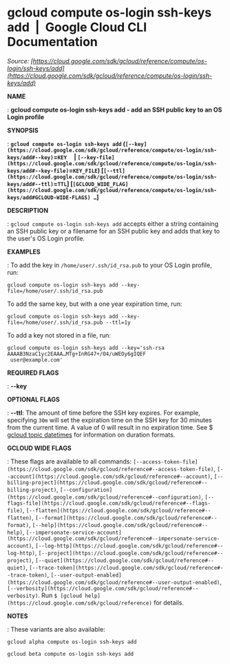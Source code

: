 # gcloud compute os-login ssh-keys add  |  Google Cloud CLI Documentation

*Source: [https://cloud.google.com/sdk/gcloud/reference/compute/os-login/ssh-keys/add](https://cloud.google.com/sdk/gcloud/reference/compute/os-login/ssh-keys/add)*

**NAME**

: **gcloud compute os-login ssh-keys add - add an SSH public key to an OS Login profile**

**SYNOPSIS**

: **`gcloud compute os-login ssh-keys add` (`[--key](https://cloud.google.com/sdk/gcloud/reference/compute/os-login/ssh-keys/add#--key)`=`KEY`     | `[--key-file](https://cloud.google.com/sdk/gcloud/reference/compute/os-login/ssh-keys/add#--key-file)`=`KEY_FILE`) [`[--ttl](https://cloud.google.com/sdk/gcloud/reference/compute/os-login/ssh-keys/add#--ttl)`=`TTL`] [`[GCLOUD_WIDE_FLAG](https://cloud.google.com/sdk/gcloud/reference/compute/os-login/ssh-keys/add#GCLOUD-WIDE-FLAGS) …`]**

**DESCRIPTION**

: `gcloud compute os-login ssh-keys add` accepts either a string
containing an SSH public key or a filename for an SSH public key and adds that
key to the user's OS Login profile.

**EXAMPLES**

: To add the key in `/home/user/.ssh/id_rsa.pub` to your OS Login
profile, run:

```
gcloud compute os-login ssh-keys add --key-file=/home/user/.ssh/id_rsa.pub
```

To add the same key, but with a one year expiration time, run:

```
gcloud compute os-login ssh-keys add --key-file=/home/user/.ssh/id_rsa.pub --ttl=1y
```

To add a key not stored in a file, run:

```
gcloud compute os-login ssh-keys add --key='ssh-rsa AAAAB3NzaC1yc2EAAA…MTg+InRG47+/O4/uWEOy6gIQEF
 user@example.com'
```

**REQUIRED FLAGS**

: **--key**

**OPTIONAL FLAGS**

: **--ttl**:
The amount of time before the SSH key expires. For example, specifying
``30m`` will set the expiration time on the SSH
key for 30 minutes from the current time. A value of 0 will result in no
expiration time. See $ [gcloud
topic datetimes](https://cloud.google.com/sdk/gcloud/reference/topic/datetimes) for information on duration formats.

**GCLOUD WIDE FLAGS**

: These flags are available to all commands: `[--access-token-file](https://cloud.google.com/sdk/gcloud/reference#--access-token-file)`,
`[--account](https://cloud.google.com/sdk/gcloud/reference#--account)`, `[--billing-project](https://cloud.google.com/sdk/gcloud/reference#--billing-project)`,
`[--configuration](https://cloud.google.com/sdk/gcloud/reference#--configuration)`,
`[--flags-file](https://cloud.google.com/sdk/gcloud/reference#--flags-file)`,
`[--flatten](https://cloud.google.com/sdk/gcloud/reference#--flatten)`, `[--format](https://cloud.google.com/sdk/gcloud/reference#--format)`, `[--help](https://cloud.google.com/sdk/gcloud/reference#--help)`, `[--impersonate-service-account](https://cloud.google.com/sdk/gcloud/reference#--impersonate-service-account)`,
`[--log-http](https://cloud.google.com/sdk/gcloud/reference#--log-http)`,
`[--project](https://cloud.google.com/sdk/gcloud/reference#--project)`, `[--quiet](https://cloud.google.com/sdk/gcloud/reference#--quiet)`, `[--trace-token](https://cloud.google.com/sdk/gcloud/reference#--trace-token)`, `[--user-output-enabled](https://cloud.google.com/sdk/gcloud/reference#--user-output-enabled)`,
`[--verbosity](https://cloud.google.com/sdk/gcloud/reference#--verbosity)`.
Run `$ [gcloud help](https://cloud.google.com/sdk/gcloud/reference)` for details.

**NOTES**

: These variants are also available:

```
gcloud alpha compute os-login ssh-keys add
```

```
gcloud beta compute os-login ssh-keys add
```